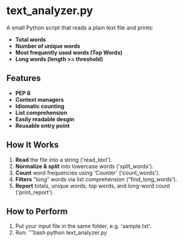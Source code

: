 # text_analyzer.py

A small Python script that reads a plain text file and prints:

- **Total words**
- **Number of unique words**
- **Most frequently used words (Top Words)**
- **Long words (length >= threshold)**

## Features

- **PEP 8**
- **Context managers**
- **Idiomatic counting**
- **List comprehension**
- **Easily readable desgin**
- **Reusable entry point**

## How It Works

1. **Read** the file into a string ('read_text').
2. **Normalize & split** into lowercase words ('split_words').
3. **Count** word frequencies using 'Counter' ('count_words').
4. **Filters** "long" words via list comprehension ("find_long_words').
5. **Report** totals, unique words, top words, and long-word count ('print_report').

## How to Perform

1. Put your input file in the same folder, e.g. 'sample.txt'.
2. Run:
   '''bash
   python text_analyzer.py